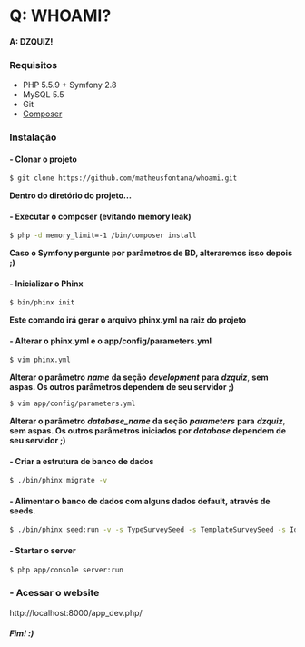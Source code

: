 # Q: WHOAMI?
#### A: DZQUIZ!

### Requisitos

* PHP 5.5.9 + Symfony 2.8
* MySQL 5.5
* Git
* [Composer](https://getcomposer.org/)

### Instalação

#### - Clonar o projeto
```sh
$ git clone https://github.com/matheusfontana/whoami.git
```
**Dentro do diretório do projeto...**

#### - Executar o composer (evitando memory leak)
```sh
$ php -d memory_limit=-1 /bin/composer install
```
**Caso o Symfony pergunte por parâmetros de BD, alteraremos isso depois ;)**

#### - Inicializar o Phinx

```sh
$ bin/phinx init
```
**Este comando irá gerar o arquivo phinx.yml na raiz do projeto**

#### - Alterar o phinx.yml e o app/config/parameters.yml

```sh
$ vim phinx.yml
```
**Alterar o parâmetro** ***name*** **da seção** ***development*** **para** ***dzquiz***, **sem aspas. Os outros parâmetros dependem de seu servidor ;)**

```sh
$ vim app/config/parameters.yml
```
**Alterar o parâmetro** ***database_name*** **da seção** ***parameters*** **para** ***dzquiz***, **sem aspas. Os outros parâmetros iniciados por** ***database*** **dependem de seu servidor ;)**

#### - Criar a estrutura de banco de dados
```sh
$ ./bin/phinx migrate -v
```

#### - Alimentar o banco de dados com alguns dados default, através de seeds.
```sh
$ ./bin/phinx seed:run -v -s TypeSurveySeed -s TemplateSurveySeed -s IdentitySurveySeed -s QuestionSeed -s AnswerSeed
```

#### - Startar o server
```sh
$ php app/console server:run
```

### - Acessar o website

http://localhost:8000/app_dev.php/

##### Fim! :)






